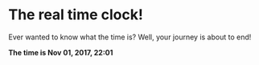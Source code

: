 # The real time clock!

Ever wanted to know what the time is? Well, your journey is about to end!

**The time is Nov 01, 2017, 22:01**